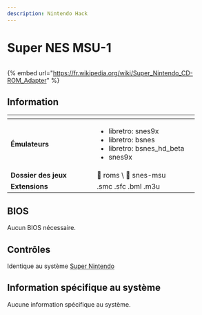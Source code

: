 ```yaml
---
description: Nintendo Hack
---
```


# Super NES MSU-1

<div align="left">

<figure><img src="https://i.imgur.com/zbZdaU7.png" alt=""><figcaption></figcaption></figure>

</div>

{% embed url="https://fr.wikipedia.org/wiki/Super_Nintendo_CD-ROM_Adapter" %}

## Information

<table data-header-hidden><thead><tr><th width="184"></th><th></th><th data-hidden></th></tr></thead><tbody><tr><td><strong>Émulateurs</strong></td><td><ul><li>libretro: snes9x</li><li>libretro: bsnes</li><li>libretro: bsnes_hd_beta</li><li>snes9x</li></ul></td><td></td></tr><tr><td><strong>Dossier des jeux</strong></td><td><span data-gb-custom-inline data-tag="emoji" data-code="1f4c1">📁</span> roms \ <span data-gb-custom-inline data-tag="emoji" data-code="1f4c2">📂</span> snes-msu</td><td></td></tr><tr><td><strong>Extensions</strong></td><td>.smc .sfc .bml .m3u</td><td></td></tr></tbody></table>

## BIOS

Aucun BIOS nécessaire.

## Contrôles

Identique au système [Super Nintendo](super-nintendo-entertainment-system-super-famicom.md#controls)

## Information spécifique au système

Aucune information spécifique au système.
